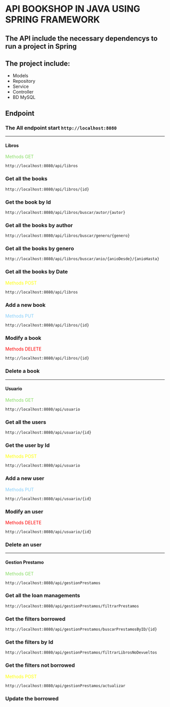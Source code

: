 # API BOOKSHOP IN JAVA USING SPRING FRAMEWORK

## The API include the necessary dependencys to run a project in Spring

## The project include:

* Models
* Repository
* Service
* Controller
* BD MySQL

## Endpoint

### The All endpoint start `http://localhost:8080`

---

#### Libros

<span style="color: #88DC65">Methods GET</span>

`http://localhost:8080/api/libros` 

### Get all the books

`http://localhost:8080/api/libros/{id}` 

### Get the book by Id

`http://localhost:8080/api/libros/buscar/autor/{autor}` 

### Get all the books by author

`http://localhost:8080/api/libros/buscar/genero/{genero}` 

### Get all the books by genero

`http://localhost:8080/api/libros/buscar/anio/{anioDesde}/{anioHasta}` 

### Get all the books by Date

<span style="color: #FFFF00">Methods POST</span>

`http://localhost:8080/api/libros` 

### Add a new book

<span style="color: #87CEFA">Methods PUT</span>

`http://localhost:8080/api/libros/{id}` 

### Modify a book

<span style="color: #FE0000">Methods DELETE</span>

`http://localhost:8080/api/libros/{id}` 

### Delete a book

---

#### Usuario

<span style="color: #88DC65">Methods GET</span>

`http://localhost:8080/api/usuario` 

### Get all the users

`http://localhost:8080/api/usuario/{id}` 

### Get the user by Id

<span style="color: #FFFF00">Methods POST</span>

`http://localhost:8080/api/usuario` 

### Add a new user

<span style="color: #87CEFA">Methods PUT</span>

`http://localhost:8080/api/usuario/{id}` 

### Modify an user

<span style="color: #FE0000">Methods DELETE</span>

`http://localhost:8080/api/usuario/{id}` 

### Delete an user

---

#### Gestion Prestamo

<span style="color: #88DC65">Methods GET</span>

`http://localhost:8080/api/gestionPrestamos` 

### Get all the loan managements

`http://localhost:8080/api/gestionPrestamos/filtrarPrestamos` 

### Get the filters borrowed

`http://localhost:8080/api/gestionPrestamos/buscarPrestamosByID/{id}` 

### Get the filters by Id

`http://localhost:8080/api/gestionPrestamos/filtrarLibrosNoDevueltos` 

### Get the filters not borrowed

<span style="color: #FFFF00">Methods POST</span>

`http://localhost:8080/api/gestionPrestamos/actualizar` 

### Update the borrowed